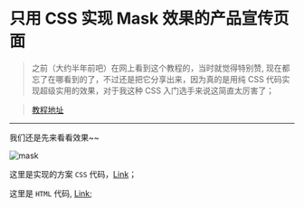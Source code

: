 #  只用 CSS 实现 Mask 效果的产品宣传页面

> 之前（大约半年前吧）在网上看到这个教程的，当时就觉得特别赞, 现在都忘了在哪看到的了，不过还是把它分享出来，因为真的是用纯 CSS 代码实现超级实用的效果，对于我这种 CSS 入门选手来说这简直太厉害了；

> [教程地址](https://github.com/JobsLong/css-tricks/mask)

***

我们还是先来看看效果~~

![mask](http://i2.tietuku.com/ec02f0c9417d0682.gif)

这里是实现的方案 `CSS` 代码，[Link](https://github.com/JobsLong/css-tricks/blob/master/mask/css/style.css)；

这里是 `HTML` 代码, [Link](https://github.com/JobsLong/css-tricks/blob/master/mask/index.html);
